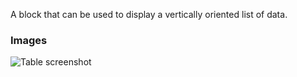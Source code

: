 A block that can be used to display a vertically oriented list of data.

### Images

![Table screenshot](https://gitlab.com/appsemble/appsemble/-/raw/0.30.14-test.1/config/assets/list.png)
